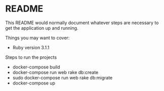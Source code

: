 # README

This README would normally document whatever steps are necessary to get the
application up and running.

Things you may want to cover:

* Ruby version
  3.1.1

Steps to run the projects
 - docker-compose build
 - docker-compose run web rake db:create
 - sudo docker-compose run web rake db:migrate
 - docker-compose up